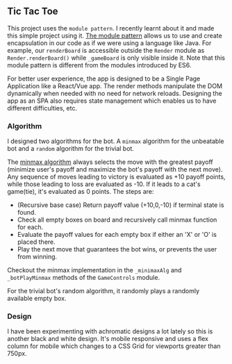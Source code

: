 ## Tic Tac Toe

This project uses the `module pattern`. I recently learnt about it and made this simple project using it. [The module pattern](https://dev.to/tomekbuszewski/module-pattern-in-javascript-56jm) allows us to use and create encapsulation in our code as if we were using a language like Java. For example, our `renderBoard` is accessible outside the `Render` module as `Render.renderBoard()` while `_gameBoard` is only  visible inside it. Note that this module pattern is different from the modules introduced by ES6.

For better user experience, the app is designed to be a Single Page Application like a  React/Vue app. The render methods manipulate the DOM dynamically when needed with no need for network reloads. Designing the app as an SPA also requires state management which enables us to have different difficulties, etc.

### Algorithm
I designed two algorithms for the bot. A `minmax` algorithm for the unbeatable bot and a `random` algorithm for the trivial bot.

The [minmax algorithm](https://en.wikipedia.org/wiki/Minimax) always selects the move with the greatest payoff (minimize user's payoff and maximize the bot's payoff with the next move). Any sequence of moves leading to victory is evaluated as +10 payoff points, while those leading to loss are evaluated as -10. If it leads to a cat's game(tie), it's evaluated as 0 points. The steps are:

- (Recursive base case) Return payoff value (+10,0,-10) if terminal state is found.
- Check all empty boxes on board and recursively call minmax function for each.
- Evaluate the payoff values for each empty box if either an 'X' or 'O' is placed there.
- Play the next move that guarantees the bot wins, or prevents the user from winning.

Checkout the minmax implementation in the `_minimaxAlg` and `_botPlayMinmax` methods of the `GameControls` module. 

For the trivial bot's random algorithm, it randomly plays a randomly available empty box.

### Design
I have been experimenting with achromatic designs a lot lately so this is another black and white design. It's mobile responsive and uses a flex column for mobile which changes to a CSS Grid for viewports greater than 750px.